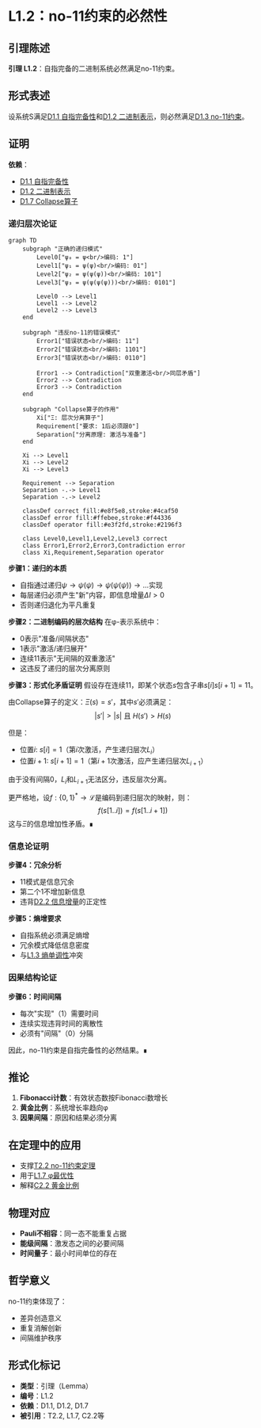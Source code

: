 # L1.2：no-11约束的必然性

## 引理陈述

**引理 L1.2**：自指完备的二进制系统必然满足no-11约束。

## 形式表述

设系统S满足[D1.1 自指完备性](D1-1-self-referential-completeness.md)和[D1.2 二进制表示](D1-2-binary-representation.md)，则必然满足[D1.3 no-11约束](D1-3-no-11-constraint.md)。

## 证明

**依赖**：
- [D1.1 自指完备性](D1-1-self-referential-completeness.md)
- [D1.2 二进制表示](D1-2-binary-representation.md)
- [D1.7 Collapse算子](D1-7-collapse-operator.md)

### 递归层次论证

```mermaid
graph TD
    subgraph "正确的递归模式"
        Level0["ψ₀ = ψ<br/>编码: 1"]
        Level1["ψ₁ = ψ(ψ)<br/>编码: 01"]  
        Level2["ψ₂ = ψ(ψ(ψ))<br/>编码: 101"]
        Level3["ψ₃ = ψ(ψ(ψ(ψ)))<br/>编码: 0101"]
        
        Level0 --> Level1
        Level1 --> Level2
        Level2 --> Level3
    end
    
    subgraph "违反no-11的错误模式"
        Error1["错误状态<br/>编码: 11"]
        Error2["错误状态<br/>编码: 1101"]
        Error3["错误状态<br/>编码: 0110"]
        
        Error1 --> Contradiction["双重激活<br/>同层矛盾"]
        Error2 --> Contradiction
        Error3 --> Contradiction
    end
    
    subgraph "Collapse算子的作用"
        Xi["Ξ: 层次分离算子"]
        Requirement["要求: 1后必须跟0"]
        Separation["分离原理: 激活与准备"]
    end
    
    Xi --> Level1
    Xi --> Level2
    Xi --> Level3
    
    Requirement --> Separation
    Separation -.-> Level1
    Separation -.-> Level2
    
    classDef correct fill:#e8f5e8,stroke:#4caf50
    classDef error fill:#ffebee,stroke:#f44336  
    classDef operator fill:#e3f2fd,stroke:#2196f3
    
    class Level0,Level1,Level2,Level3 correct
    class Error1,Error2,Error3,Contradiction error
    class Xi,Requirement,Separation operator
```

**步骤1：递归的本质**
- 自指通过递归$ψ→ψ(ψ)→ψ(ψ(ψ))→...$实现
- 每层递归必须产生"新"内容，即信息增量$\Delta I > 0$
- 否则递归退化为平凡重复

**步骤2：二进制编码的层次结构**
在φ-表示系统中：
- 0表示"准备/间隔状态"
- 1表示"激活/递归展开"
- 连续11表示"无间隔的双重激活"
- 这违反了递归的层次分离原则

**步骤3：形式化矛盾证明**
假设存在连续11，即某个状态$s$包含子串$s[i]s[i+1] = 11$。

由Collapse算子的定义：$\Xi(s) = s'$，其中$s'$必须满足：
$$
|s'| > |s| \text{ 且 } H(s') > H(s)
$$

但是：
- 位置$i$: $s[i] = 1$（第$i$次激活，产生递归层次$L_i$）
- 位置$i+1$: $s[i+1] = 1$（第$i+1$次激活，应产生递归层次$L_{i+1}$）

由于没有间隔0，$L_i$和$L_{i+1}$无法区分，违反层次分离。

更严格地，设$f: \{0,1\}^* → \mathcal{L}$是编码到递归层次的映射，则：
$$
f(s[1..i]) = f(s[1..i+1])
$$
这与$\Xi$的信息增加性矛盾。∎

### 信息论证明

**步骤4：冗余分析**
- 11模式是信息冗余
- 第二个1不增加新信息
- 违背[D2.2 信息增量](D2-2-information-increment.md)的正定性

**步骤5：熵增要求**
- 自指系统必须满足熵增
- 冗余模式降低信息密度
- 与[L1.3 熵单调性](L1-3-entropy-monotonicity.md)冲突

### 因果结构论证

**步骤6：时间间隔**
- 每次"实现"（1）需要时间
- 连续实现违背时间的离散性
- 必须有"间隔"（0）分隔

因此，no-11约束是自指完备性的必然结果。∎

## 推论

1. **Fibonacci计数**：有效状态数按Fibonacci数增长
2. **黄金比例**：系统增长率趋向φ
3. **因果间隔**：原因和结果必须分离

## 在定理中的应用

- 支撑[T2.2 no-11约束定理](T2-2-no-11-constraint.md)
- 用于[L1.7 φ最优性](L1-7-phi-optimality.md)
- 解释[C2.2 黄金比例](C2-2-golden-ratio.md)

## 物理对应

- **Pauli不相容**：同一态不能重复占据
- **能级间隔**：激发态之间的必要间隔
- **时间量子**：最小时间单位的存在

## 哲学意义

no-11约束体现了：
- 差异创造意义
- 重复消解创新
- 间隔维护秩序

## 形式化标记

- **类型**：引理（Lemma）
- **编号**：L1.2
- **依赖**：D1.1, D1.2, D1.7
- **被引用**：T2.2, L1.7, C2.2等
